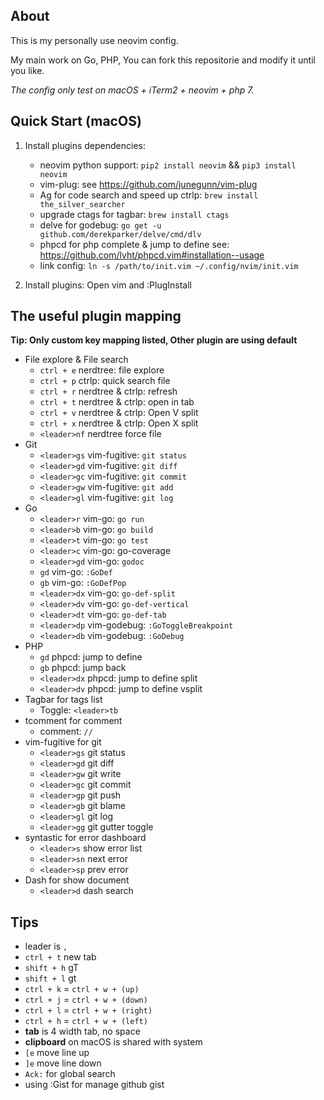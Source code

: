 ## About

This is my personally use neovim config.

My main work on Go, PHP, You can fork this repositorie and modify it until you like.

*The config only test on macOS + iTerm2 + neovim + php 7.*

## Quick Start (macOS)

1. Install plugins dependencies:
	* neovim python support: `pip2 install neovim` && `pip3 install neovim`
	* vim-plug: see https://github.com/junegunn/vim-plug
	* Ag for code search and speed up ctrlp: `brew install the_silver_searcher`
	* upgrade ctags for tagbar: `brew install ctags`
	* delve for godebug: `go get -u github.com/derekparker/delve/cmd/dlv`
	* phpcd for php complete & jump to define see: https://github.com/lvht/phpcd.vim#installation--usage
	* link config: `ln -s /path/to/init.vim ~/.config/nvim/init.vim`


2. Install plugins: Open vim and :PlugInstall

## The useful plugin mapping

**Tip: Only custom key mapping listed, Other plugin are using default**

* File explore & File search
	* `ctrl + e` nerdtree: file explore
	* `ctrl + p` ctrlp: quick search file
	* `ctrl + r` nerdtree & ctrlp: refresh
	* `ctrl + t` nerdtree & ctrlp: open in tab
	* `ctrl + v` nerdtree & ctrlp: Open V split
	* `ctrl + x` nerdtree & ctrlp: Open X split
	* `<leader>nf` nerdtree force file
* Git
	* `<leader>gs` vim-fugitive: `git status`
	* `<leader>gd` vim-fugitive: `git diff`
	* `<leader>gc` vim-fugitive: `git commit`
	* `<leader>gw` vim-fugitive: `git add`
	* `<leader>gl` vim-fugitive: `git log`
* Go
	* `<leader>r` vim-go: `go run`
	* `<leader>b` vim-go: `go build`
	* `<leader>t` vim-go: `go test`
	* `<leader>c` vim-go: go-coverage
	* `<leader>gd` vim-go: `godoc`
	* `gd` vim-go: `:GoDef`
	* `gb` vim-go: `:GoDefPop`
	* `<leader>dx` vim-go: `go-def-split`
	* `<leader>dv` vim-go: `go-def-vertical`
	* `<leader>dt` vim-go: `go-def-tab`
	* `<leader>dp` vim-godebug: `:GoToggleBreakpoint`
	* `<leader>db` vim-godebug: `:GoDebug`
* PHP
	* `gd` phpcd: jump to define
	* `gb` phpcd: jump back
	* `<leader>dx` phpcd: jump to define split
	* `<leader>dv` phpcd: jump to define vsplit
* Tagbar for tags list
	* Toggle: `<leader>tb`
* tcomment for comment
	* comment: `//`
* vim-fugitive for git
	* `<leader>gs` git status
	* `<leader>gd` git diff
	* `<leader>gw` git write
	* `<leader>gc` git commit
	* `<leader>gp` git push
	* `<leader>gb` git blame
	* `<leader>gl` git log
	* `<leader>gg` git gutter toggle
* syntastic for error dashboard
	* `<leader>s` show error list
	* `<leader>sn` next error
	* `<leader>sp` prev error
* Dash for show document
	* `<leader>d` dash search

## Tips

* leader is `,`
* `ctrl + t` new tab
* `shift + h` gT
* `shift + l` gt
* `ctrl + k` = `ctrl + w + (up)`
* `ctrl + j` = `ctrl + w + (down)`
* `ctrl + l` = `ctrl + w + (right)`
* `ctrl + h` = `ctrl + w + (left)`
* **tab** is 4 width tab, no space
* **clipboard** on macOS is shared with system
* `[e` move line up
* `]e` move line down
* `Ack:` for global search
* using :Gist for manage github gist
